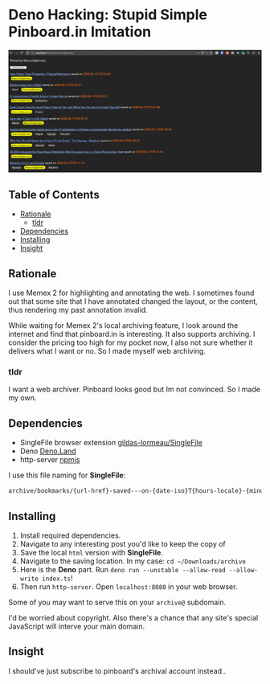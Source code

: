 # Deno Hacking: Stupid Simple Pinboard.in Imitation

![What do you expect](./ss.jpg)

## Table of Contents

  * [Rationale](#rationale)
      * [tldr](#tldr)
  * [Dependencies](#dependencies)
  * [Installing](#installing)
  * [Insight](#insight)

## Rationale

I use Memex 2 for highlighting and annotating the web. I sometimes found out that some site that I have annotated changed the layout, or the content, thus rendering my past annotation invalid. 

While waiting for Memex 2's local archiving feature, I look around the internet and find that pinboard.in is interesting. It also supports archiving. I consider the pricing too high for my pocket now, I also not sure whether it delivers what I want or no. So I made myself web archiving.

### tldr

I want a web archiver. Pinboard looks good but Im not convinced. So I made my own.


## Dependencies

- SingleFile browser extension [gildas-lormeau/SingleFile](https://github.com/gildas-lormeau/SingleFile)
- Deno [Deno.Land](https://deno.land/)
- http-server [npmjs](https://www.npmjs.com/package/http-server)

I use this file naming for **SingleFile**:

```sh
archive/bookmarks/{url-href}-saved---on-{date-iso}T{hours-locale}-{minutes-locale}-{seconds-locale}-saved---on-{page-title}.html
```


## Installing

1. Install required dependencies.
2. Navigate to any interesting post you'd like to keep the copy of
3. Save the local `html` version with **SingleFile**.
4. Navigate to the saving location. In my case: `cd ~/Downloads/archive`
5. Here is the **Deno** part. Run `deno run --unstable --allow-read --allow-write index.ts`!
6. Then run `http-server`. Open `localhost:8080` in your web browser.

Some of you may want to serve this on your `archive@` subdomain.

I'd be worried about copyright.
Also there's a chance that any site's special JavaScript will interve your main domain.


## Insight

I should've just subscribe to pinboard's archival account instead..
